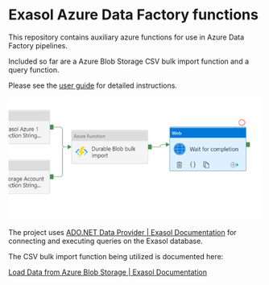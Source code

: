 # Exasol Azure Data Factory functions

This repository contains auxiliary azure functions for use in Azure Data Factory pipelines.

Included so far are a Azure Blob Storage CSV bulk import function and a query function.

Please see the [user guide](doc/user_guide.md) for detailed instructions.

![](.\img\2021-08-06-09-24-16-image.png)

The project uses [ADO.NET Data Provider | Exasol Documentation](https://docs.exasol.com/connect_exasol/drivers/ado_net.htm) for connecting and executing queries on the Exasol database.

The CSV bulk import function being utilized is documented here:

[Load Data from Azure&#160;Blob Storage | Exasol Documentation](https://docs.exasol.com/loading_data/load_data_azure_blob.htm)
